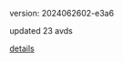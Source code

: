 version: 2024062602-e3a6

updated 23 avds

[details](https://github.com/0x74f917491bfa7ebfa379/ali_avd_db/blob/master/change_log/2024/06/26/02/e3a6.txt)